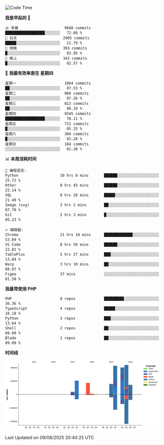 <!--START_SECTION:waka-->
![Code Time](http://img.shields.io/badge/Code%20Time-3%2C973%20hrs%201%20min-blue)

**我是早起的 🐤** 

```text
🌞 早晨                     9688 commits        ██████████████████░░░░░░░   72.68 % 
🌆 白天                     2905 commits        █████░░░░░░░░░░░░░░░░░░░░   21.79 % 
🌃 傍晚                     393 commits         █░░░░░░░░░░░░░░░░░░░░░░░░   02.95 % 
🌙 晚上                     343 commits         █░░░░░░░░░░░░░░░░░░░░░░░░   02.57 % 
```
📅 **我最有效率是在 星期四** 

```text
星期一                      1004 commits        ██░░░░░░░░░░░░░░░░░░░░░░░   07.53 % 
星期二                      968 commits         ██░░░░░░░░░░░░░░░░░░░░░░░   07.26 % 
星期三                      813 commits         ██░░░░░░░░░░░░░░░░░░░░░░░   06.10 % 
星期四                      9345 commits        ██████████████████░░░░░░░   70.11 % 
星期五                      711 commits         █░░░░░░░░░░░░░░░░░░░░░░░░   05.33 % 
星期六                      304 commits         █░░░░░░░░░░░░░░░░░░░░░░░░   02.28 % 
星期日                      184 commits         ░░░░░░░░░░░░░░░░░░░░░░░░░   01.38 % 
```


📊 **本周消耗时间** 

```text
💬 编程语言: 
Python                   10 hrs 8 mins       ██████░░░░░░░░░░░░░░░░░░░   25.72 % 
Other                    8 hrs 43 mins       ██████░░░░░░░░░░░░░░░░░░░   22.14 % 
SQL                      8 hrs 28 mins       █████░░░░░░░░░░░░░░░░░░░░   21.49 % 
Image (svg)              3 hrs 2 mins        ██░░░░░░░░░░░░░░░░░░░░░░░   07.70 % 
Git                      2 hrs 3 mins        █░░░░░░░░░░░░░░░░░░░░░░░░   05.23 % 

🔥 编辑器: 
Chrome                   21 hrs 10 mins      █████████████░░░░░░░░░░░░   53.69 % 
VS Code                  8 hrs 59 mins       ██████░░░░░░░░░░░░░░░░░░░   22.81 % 
TablePlus                5 hrs 27 mins       ███░░░░░░░░░░░░░░░░░░░░░░   13.84 % 
Warp                     3 hrs 10 mins       ██░░░░░░░░░░░░░░░░░░░░░░░   08.07 % 
Figma                    37 mins             ░░░░░░░░░░░░░░░░░░░░░░░░░   01.58 % 
```

**我最常使用 PHP** 

```text
PHP                      8 repos             █████████░░░░░░░░░░░░░░░░   36.36 % 
TypeScript               4 repos             █████░░░░░░░░░░░░░░░░░░░░   18.18 % 
Python                   3 repos             ███░░░░░░░░░░░░░░░░░░░░░░   13.64 % 
Shell                    2 repos             ██░░░░░░░░░░░░░░░░░░░░░░░   09.09 % 
Blade                    2 repos             ██░░░░░░░░░░░░░░░░░░░░░░░   09.09 % 
```



**时间线**

![Lines of Code chart](https://raw.githubusercontent.com/abrahamgreyson/abrahamgreyson/main/assets/bar_graph.png)


 Last Updated on 09/08/2025 20:40:25 UTC
<!--END_SECTION:waka-->
